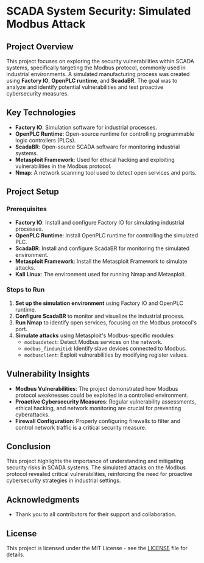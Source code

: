 # SCADA System Security: Simulated Modbus Attack

## Project Overview

This project focuses on exploring the security vulnerabilities within SCADA systems, specifically targeting the Modbus protocol, commonly used in industrial environments. A simulated manufacturing process was created using **Factory IO**, **OpenPLC runtime**, and **ScadaBR**. The goal was to analyze and identify potential vulnerabilities and test proactive cybersecurity measures.

## Key Technologies

- **Factory IO**: Simulation software for industrial processes.
- **OpenPLC Runtime**: Open-source runtime for controlling programmable logic controllers (PLCs).
- **ScadaBR**: Open-source SCADA software for monitoring industrial systems.
- **Metasploit Framework**: Used for ethical hacking and exploiting vulnerabilities in the Modbus protocol.
- **Nmap**: A network scanning tool used to detect open services and ports.

## Project Setup

### Prerequisites

- **Factory IO**: Install and configure Factory IO for simulating industrial processes.
- **OpenPLC Runtime**: Install OpenPLC runtime for controlling the simulated PLC.
- **ScadaBR**: Install and configure ScadaBR for monitoring the simulated environment.
- **Metasploit Framework**: Install the Metasploit Framework to simulate attacks.
- **Kali Linux**: The environment used for running Nmap and Metasploit.

### Steps to Run

1. **Set up the simulation environment** using Factory IO and OpenPLC runtime.
2. **Configure ScadaBR** to monitor and visualize the industrial process.
3. **Run Nmap** to identify open services, focusing on the Modbus protocol's port.
4. **Simulate attacks** using Metasploit's Modbus-specific modules:
   - `modbusdetect`: Detect Modbus services on the network.
   - `modbus_findunitid`: Identify slave devices connected to Modbus.
   - `modbusclient`: Exploit vulnerabilities by modifying register values.

## Vulnerability Insights

- **Modbus Vulnerabilities**: The project demonstrated how Modbus protocol weaknesses could be exploited in a controlled environment.
- **Proactive Cybersecurity Measures**: Regular vulnerability assessments, ethical hacking, and network monitoring are crucial for preventing cyberattacks.
- **Firewall Configuration**: Properly configuring firewalls to filter and control network traffic is a critical security measure.

## Conclusion

This project highlights the importance of understanding and mitigating security risks in SCADA systems. The simulated attacks on the Modbus protocol revealed critical vulnerabilities, reinforcing the need for proactive cybersecurity strategies in industrial settings.

## Acknowledgments

- Thank you to all contributors for their support and collaboration.

## License

This project is licensed under the MIT License - see the [LICENSE](LICENSE) file for details.
